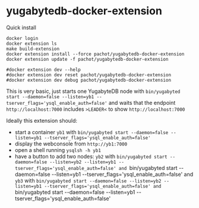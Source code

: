 # yugabytedb-docker-extension


Quick install
```
docker login
docker extension ls
make build-extension
docker extension install --force pachot/yugabytedb-docker-extension
docker extension update -f pachot/yugabytedb-docker-extension

#docker extension dev --help
#docker extension dev reset pachot/yugabytedb-docker-extension
#docker extension dev debug pachot/yugabytedb-docker-extension
```
This is very basic, just starts one YugabyteDB node with `bin/yugabyted start --daemon=false --listen=yb1 --tserver_flags='ysql_enable_auth=false'` and waits that the endpoint `http://localhost:7000` includes `>LEADER<` to show `http://localhost:7000`

Ideally this extension should:
- start a container `yb1` with `bin/yugabyted start --daemon=false --listen=yb1 --tserver_flags='ysql_enable_auth=false'`
- display the webconsole from `http://yb1:7000`
- open a shell running `ysqlsh -h yb1`
- have a button to add two nodes: `yb2` with `bin/yugabyted start --daemon=false --listen=yb2 --listen=yb1 --tserver_flags='ysql_enable_auth=false' and `bin/yugabyted start --daemon=false --listen=yb1 --tserver_flags='ysql_enable_auth=false' and `yb3` with `bin/yugabyted start --daemon=false --listen=yb2 --listen=yb1 --tserver_flags='ysql_enable_auth=false' and `bin/yugabyted start --daemon=false --listen=yb1 --tserver_flags='ysql_enable_auth=false'
